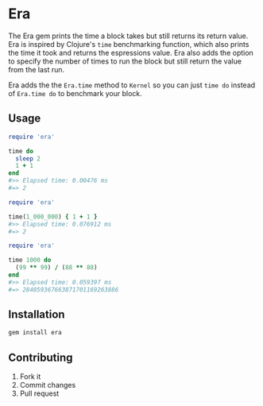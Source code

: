 # Era
The Era gem prints the time a block takes but still returns its return value. Era is inspired by Clojure's `time` benchmarking function, which also prints the time it took and returns the espressions value. Era also adds the option to specify the number of times to run the block but still return the value from the last run.

Era adds the the `Era.time` method to `Kernel` so you can just `time do` instead of `Era.time do` to benchmark your block.

## Usage
```ruby
require 'era'

time do
  sleep 2
  1 + 1
end  
#>> Elapsed time: 0.00476 ms
#=> 2
```
```ruby
require 'era'

time(1_000_000) { 1 + 1 }
#>> Elapsed time: 0.076912 ms
#=> 2
```
```ruby
require 'era'

time 1000 do
  (99 ** 99) / (88 ** 88)
end
#>> Elapsed time: 0.059397 ms
#=> 284059367663871701169263886
```

## Installation
```bash
gem install era
```

## Contributing
1. Fork it
2. Commit changes
3. Pull request
